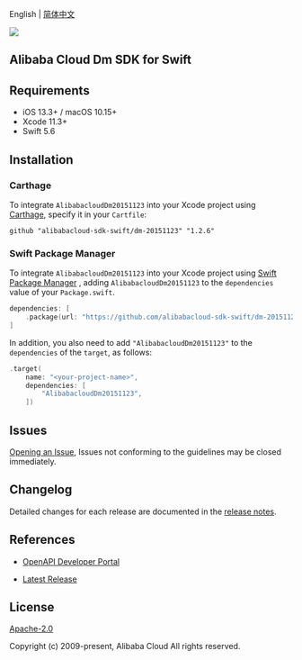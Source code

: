 English | [简体中文](README-CN.md)

![](https://aliyunsdk-pages.alicdn.com/icons/AlibabaCloud.svg)

## Alibaba Cloud Dm SDK for Swift

## Requirements

- iOS 13.3+ / macOS 10.15+
- Xcode 11.3+
- Swift 5.6

## Installation

### Carthage

To integrate `AlibabacloudDm20151123` into your Xcode project using [Carthage](https://github.com/Carthage/Carthage), specify it in your `Cartfile`:

```ogdl
github "alibabacloud-sdk-swift/dm-20151123" "1.2.6"
```

### Swift Package Manager

To integrate `AlibabacloudDm20151123` into your Xcode project using [Swift Package Manager](https://swift.org/package-manager/) , adding `AlibabacloudDm20151123` to the `dependencies` value of your `Package.swift`.

```swift
dependencies: [
    .package(url: "https://github.com/alibabacloud-sdk-swift/dm-20151123.git", from: "1.2.6")
]
```

In addition, you also need to add `"AlibabacloudDm20151123"` to the `dependencies` of the `target`, as follows:

```swift
.target(
    name: "<your-project-name>",
    dependencies: [
        "AlibabacloudDm20151123",
    ])
```

## Issues

[Opening an Issue](https://github.com/alibabacloud-sdk-swift/dm-20151123/issues/new), Issues not conforming to the guidelines may be closed immediately.

## Changelog

Detailed changes for each release are documented in the [release notes](./ChangeLog.txt).

## References

* [OpenAPI Developer Portal](https://next.api.alibabacloud.com/home)
- [Latest Release](https://github.com/alibabacloud-sdk-swift/dm-20151123)

## License

[Apache-2.0](http://www.apache.org/licenses/LICENSE-2.0)

Copyright (c) 2009-present, Alibaba Cloud All rights reserved.
